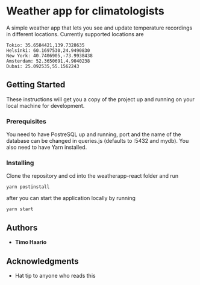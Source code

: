 # Weather app for climatologists

A simple weather app that lets you see and update temperature recordings in different locations. Currently supported locations are

```
Tokio: 35.6584421,139.7328635
Helsinki: 60.1697530,24.9490830
New York: 40.7406905,-73.9938438
Amsterdam: 52.3650691,4.9040238
Dubai: 25.092535,55.1562243
```

## Getting Started

These instructions will get you a copy of the project up and running on your local machine for development.

### Prerequisites

You need to have PostreSQL up and running, port and the name of the database can be changed in queries.js (defaults to :5432 and mydb).
You also need to have Yarn installed.

### Installing

Clone the repository and cd into the weatherapp-react folder and run

```
yarn postinstall
```

after you can start the application locally by running

```
yarn start
```

## Authors

* **Timo Haario**

## Acknowledgments

* Hat tip to anyone who reads this
  